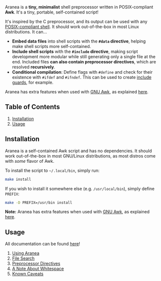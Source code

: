 Aranea is a **tiny, minimalist** shell preprocessor written in POSIX-compliant **Awk**. It's a tiny, portable, self-contained script!

It's inspired by the C preprocessor, and its output can be used with any [POSIX-compliant shell][3]. It should work out-of-the-box in most Linux distributions. It can...

- **Embed data files** into shell scripts with the **`#data` directive**, helping make shell scripts more self-contained.
- **Include shell scripts** with the **`#include` directive**, making script development more modular while still generating only a single file at the end. Included files **can also contain preprocessor directives**, which are resolved **recursively**.
- **Conditional compilation**: Define flags with `#define` and check for their existence with `#ifdef` and `#ifndef`. This can be used to create [include guards][2], for example.

Aranea has extra features when used with [GNU Awk][1], as explained [here](./docs/gawk.md).

## Table of Contents 

1. [Installation](#installation)
2. [Usage](#usage)

## Installation

Aranea is a self-contained Awk script and has no dependencies. It should work out-of-the-box in most GNU/Linux distributions, as most distros come with *some* flavor of Awk.

To install the script to `~/.local/bin`, simply run:

```bash
make install
```

If you wish to install it somewhere else (e.g. `/usr/local/bin`), simply define `PREFIX`:

```bash
make -D PREFIX=/usr/bin install
```

**Note:** Aranea has extra features when used with [GNU Awk][1], as explained [here](./docs/gawk.md).

## Usage

All documentation can be found [here](docs/aranea.md)!

1. [Using Aranea](docs/aranea.md#using-aranea)
2. [File Search](docs/aranea.md#file-search)
3. [Preprocessor Directives](docs/aranea.md#preprocessor-directives)
4. [A Note About Whitespace](docs/aranea.md#a-note-about-whitespace)
5. [Known Caveats](docs/aranea.md#known-caveats)

[1]: https://www.gnu.org/software/gawk/
[2]: https://en.wikipedia.org/wiki/Include_guard
[3]: https://wiki.archlinux.org/title/Command-line_shell#POSIX_compliant
